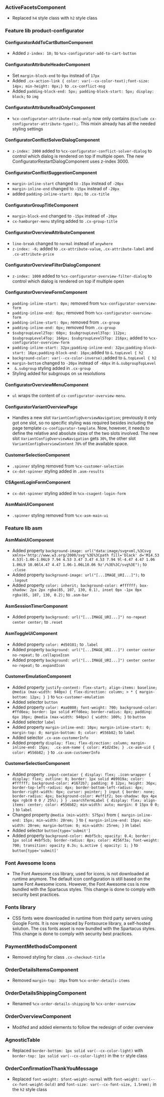 <!--
  This file contains styling breaking changes.
-->
### ActiveFacetsComponent

- Replaced `h4` style class with `h2` style class

### Feature lib product-configurator 

#### ConfiguratorAddToCartButtonComponent

- Added `z-index: 10;` to `%cx-configurator-add-to-cart-button`

#### ConfiguratorAttributeHeaderComponent

- Set `margin-block-end` to `0px` instead of `17px`
- Added `.cx-action-link { color: var(--cx-color-text);font-size: 14px; min-height: 0px;} `to `.cx-conflict-msg `
- Added `padding-block-end: 5px; padding-block-start: 5px; display: block;` to `img`

#### ConfiguratorAttributeReadOnlyComponent

- `%cx-configurator-attribute-read-only` now only contains `@include cx-configurator-attribute-type();`. This mixin already has all
  the needed styling settings

#### ConfiguratorConflictSolverDialogComponent

- `z-index: 2000` added to `%cx-configurator-conflict-solver-dialog` to control which dialog is rendered on top if multiple open. The new ConfiguratorRestartDialogComponent uses z-index 3000.

#### ConfiguratorConflictSuggestionComponent

- `margin-inline-start` changed to `-15px` instead of `-20px`
- `margin-inline-end` changed to `-15px` instead of `-20px`
- added `padding-inline-start: 0px;` to `.cx-title`

#### ConfiguratorGroupTitleComponent

- `margin-block-end` changed to `-15px` instead of `-20px`
- `cx-hamburger-menu` styling added to `.cx-group-title`

#### ConfiguratorOverviewAttributeComponent

- `line-break` changed to `normal` instead of `anywhere`
- `z-index: -6;` added to `.cx-attribute-value`, `.cx-attribute-label` and `.cx-attribute-price`

#### ConfiguratorOverviewFilterDialogComponent

- `z-index: 1000` added to `%cx-configurator-overview-filter-dialog` to control which dialog is rendered on top if multiple open

#### ConfiguratorOverviewFormComponent

- `padding-inline-start: 0px;` removed from `%cx-configurator-overview-form`
- `padding-inline-end: 0px;` removed from `%cx-configurator-overview-form` 
- `padding-inline-start: 0px;` removed from `.cx-group`
- `padding-inline-end: 0px;` removed from `.cx-group` 
- `$subgroupLevel2Top: 60px; $subgroupLevel3Top: 112px; $subgroupLevel4Top: 164px; $subgroupLevel5Top: 216px;` added to `%cx-configurator-overview-form`
- `padding-inline-start: 32px;padding-inline-end: 32px;padding-block-start: 16px;padding-block-end: 16px;`added to `&.topLevel { h2`
- `background-color: var(--cx-color-inverse);`added to `&.topLevel { h2`
- `margin-bottom` changed to `-20px` instead of `-60px` in `&.subgroupTopLevel`
- ` &.subgroup` styling added in `.cx-group`
- Styling added for subgroups on `sm` resolutions

#### ConfiguratorOverviewMenuComponent

- `ul` wraps the content of `cx-configurator-overview-menu`.

#### ConfiguratorVariantOverviewPage

- Handles a new slot `VariantConfigOverviewNavigation`; previously it only got one slot, so no specific styling was required besides
  including the page template `cx-configurator-template`. 
  Now, however, it needs to define the relative and absolute sizes of the two slots involved. The new slot `VariantConfigOverviewNavigation` gets
  `30%`, the other slot `VariantConfigOverviewContent` `70%` of the available space.
 
#### CustomerSelectionComponent

- `.spinner` styling removed from `%cx-customer-selection`
- `cx-dot-spinner` styling added in `.asm-results`

#### CSAgentLoginFormComponent

- `cx-dot-spinner` styling added in `%cx-csagent-login-form`

#### AsmMainUiComponent

- `.spinner` styling removed from `%cx-asm-main-ui`

### Feature lib asm 

#### AsmMainUiComponent

- Added property `background-image: url("data:image/svg+xml,%3Csvg xmlns='http://www.w3.org/2000/svg'%3E%3Cpath fill='black' d='M14.53 4.53l-1.06-1.06L9 7.94 4.53 3.47 3.47 4.53 7.94 9l-4.47 4.47 1.06 1.06L9 10.06l4.47 4.47 1.06-1.06L10.06 9z'/%3E%3C/svg%3E");` to `.close`
- Added property `background-image: url("[...IMAGE_URI...]");` to `.logout`
- Added property `color: inherit; background-color: #ffffff; box-shadow: 2px 2px rgba(85, 107, 130, 0.1), inset 0px -1px 0px rgba(85, 107, 130, 0.2);` to `.asm-bar`

#### AsmSessionTimerComponent

- Added property `background: url("[...IMAGE_URI...]") no-repeat center center;` to `.reset`

#### AsmToggleUiComponent

- Added property `color: #d50101;` to `.label`
- Added property `background: url("[...IMAGE_URI...]") center center no-repeat;` to `.collapseIcon`
- Added property `background: url("[...IMAGE_URI...]") center center no-repeat;` to `.expandIcon`

#### CustomerEmulationComponent

- Added property `justify-content: flex-start; align-items: baseline; @media (max-width: 940px) { flex-direction: column; > * { margin-bottom: 12px; } }` to `%cx-customer-emulation`
- Added selector `button`
- Added property `color: #aa0808; font-weight: 700; background-color: #ffd6ea; border: 1px solid #ffd6ea; border-radius: 8px; padding: 6px 10px; @media (max-width: 940px) { width: 100%; }` to `button`
- Added selector `label`
- Added property `margin-inline-end: 10px; margin-inline-start: 0; margin-top: 0; margin-bottom: 0; color: #556b82;` to `label`
- Added selector `.cx-asm-customerInfo`
- Added property `display: flex; flex-direction: column; margin-inline-end: 15px;  .cx-asm-name { color: #1d2d3e; } .cx-asm-uid { color: #556b82; }` to `.cx-asm-customerInfo`

#### CustomerSelectionComponent

- Added property `.input-contaier { display: flex; .icon-wrapper { display: flex; outline: 0; border: 1px solid #89919a; color: #ffffff; background-color: #1672b7; padding: 0 12px; height: 36px; border-top-left-radius: 4px; border-bottom-left-radius: 4px; border-right-width: 0px; cursor: pointer; } input { border: none; border-radius: 4px; background-color: #eff1f2; box-shadow: 0px 4px 4px rgb(0 0 0 / 25%); } } .searchTermLabel { display: flex; align-items: center; color: #556b82; min-width: auto; margin: 0 15px 0 0; }` to `label`
- Changed property `@media (min-width: 575px)` from `{ margin-inline-end: 15px; min-width: 20rem; }` to `{ margin-inline-end: 15px; min-width: 20rem; margin-bottom: 0; min-width: 25rem; }` in `label`
- Added selector `button[type='submit']`
- Added property `background-color: #ebf5cb; opacity: 0.4; border: 1px solid #ebf5cb; border-radius: 8px; color: #256f3a; font-weight: 700; transition: opacity 0.3s; &.active { opacity: 1; }` to `button[type='submit]'`

### Font Awesome Icons

- The Font Awesome css library, used for icons, is not downloaded at runtime anymore.  The default icon configuration is still based on the same Font Awesome icons.  However, the Font Awesome css is now bundled with the Spartacus styles.  This change is done to comply with security best practices.

### Fonts library

- CSS fonts were downloaded in runtime from third party servers using Google Fonts. It is now replaced by Fontsource library, a self-hosted solution. The css fonts asset is now bundled with the Spartacus styles. This change is done to comply with security best practices.

### PaymentMethodsComponent

- Removed styling for class `.cx-checkout-title`

### OrderDetailsItemsComponent

- Removed `margin-top: 30px` from `%cx-order-details-items`

### OrderDetailsShippingComponent

- Renamed `%cx-order-details-shipping` to `%cx-order-overview`

### OrderOverviewComponent

- Modifed and added elements to follow the redesign of order overview

### AgnosticTable

- Replaced `border-bottom: 1px solid var(--cx-color-light)` with `border-top: 1px solid var(--cx-color-light)` in the `tr` style class

### OrderConfirmationThankYouMessage

- Replaced `font-weight: $font-weight-normal` with `font-weight: var(--cx-font-weight-bold)` and `font-size: var(--cx-font-size, 1.5rem);` in the `h2` style class

